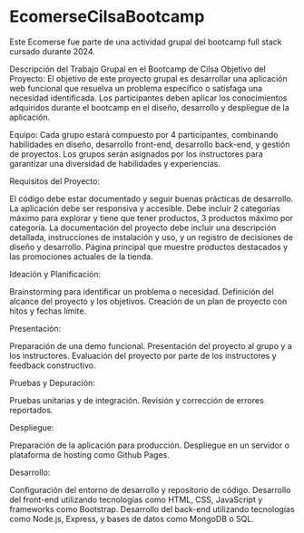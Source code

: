 # EcomerseCilsaBootcamp
Este Ecomerse fue parte de una actividad grupal del bootcamp full stack cursado durante 2024.

Descripción del Trabajo Grupal en el Bootcamp de Cilsa
Objetivo del Proyecto:
El objetivo de este proyecto grupal es desarrollar una aplicación web funcional que resuelva un problema específico o satisfaga una necesidad identificada. Los participantes deben aplicar los conocimientos adquiridos durante el bootcamp en el diseño, desarrollo y despliegue de la aplicación.

Equipo:
Cada grupo estará compuesto por 4 participantes, combinando habilidades en diseño, desarrollo front-end, desarrollo back-end, y gestión de proyectos. Los grupos serán asignados por los instructores para garantizar una diversidad de habilidades y experiencias.

Requisitos del Proyecto:

El código debe estar documentado y seguir buenas prácticas de desarrollo.
La aplicación debe ser responsiva y accesible.
Debe incluir 2 categorías máximo para explorar y tiene que tener productos, 3 productos máximo por categoría.
La documentación del proyecto debe incluir una descripción detallada, instrucciones de instalación y uso, y un registro de decisiones de diseño y desarrollo.
Página principal que muestre productos destacados y las promociones actuales de la tienda.

Ideación y Planificación:

Brainstorming para identificar un problema o necesidad.
Definición del alcance del proyecto y los objetivos.
Creación de un plan de proyecto con hitos y fechas límite.

Presentación:

Preparación de una demo funcional.
Presentación del proyecto al grupo y a los instructores.
Evaluación del proyecto por parte de los instructores y feedback constructivo.

Pruebas y Depuración:

Pruebas unitarias y de integración.
Revisión y corrección de errores reportados.

Despliegue:

Preparación de la aplicación para producción.
Despliegue en un servidor o plataforma de hosting como Github Pages.

Desarrollo:

Configuración del entorno de desarrollo y repositorio de código.
Desarrollo del front-end utilizando tecnologías como HTML, CSS, JavaScript y frameworks como Bootstrap.
Desarrollo del back-end utilizando tecnologías como Node.js, Express, y bases de datos como MongoDB o SQL.
